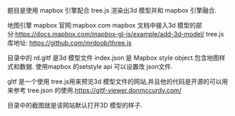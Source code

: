 题目是使用 mapbox 引擎配合 tree.js 渲染出3d 模型并和 mapbox 引擎融合.

地图引擎 mapbox 官网:mapbox.com
mapbox 文档中接入3d 模型的部分:https://docs.mapbox.com/mapbox-gl-js/example/add-3d-model/
tree.js 库地址: https://github.com/mrdoob/three.js


目录中的 rd.gltf 是3d 模型文件
index.json 是 Mapbox style object.包含地图样式和数据. 使用mapbox 的setstyle api 可以设置改 json文件.


gltf 是一个使用 tree.js用来预览3d 模型文件的网站,并且他的代码是开源的可以用来参考 tree.json 的使用.https://gltf-viewer.donmccurdy.com/

目录中的截图就是该网站默认打开3D 模型的样子.
